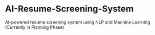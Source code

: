 # AI-Resume-Screening-System
AI-powered resume screening system using NLP and Machine Learning
(Currently in Planning Phase)
